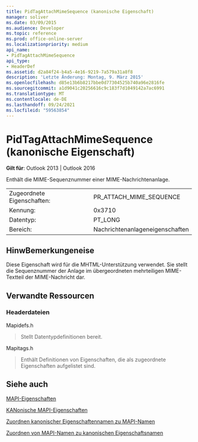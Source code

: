 ```yaml
---
title: PidTagAttachMimeSequence (kanonische Eigenschaft)
manager: soliver
ms.date: 03/09/2015
ms.audience: Developer
ms.topic: reference
ms.prod: office-online-server
ms.localizationpriority: medium
api_name:
- PidTagAttachMimeSequence
api_type:
- HeaderDef
ms.assetid: d2a84f24-b4a5-4e16-9219-7a579a31a8f8
description: 'Letzte Änderung: Montag, 9. März 2015'
ms.openlocfilehash: d85e13b6b8217bbe0d77304525b740a96e2816fe
ms.sourcegitcommit: a1d9041c20256616c9c183f7d1049142a7ac6991
ms.translationtype: MT
ms.contentlocale: de-DE
ms.lasthandoff: 09/24/2021
ms.locfileid: "59563854"
---
```

# <a name="pidtagattachmimesequence-canonical-property"></a>PidTagAttachMimeSequence (kanonische Eigenschaft)

  
  
**Gilt für**: Outlook 2013 | Outlook 2016 
  
Enthält die MIME-Sequenznummer einer MIME-Nachrichtenanlage.
  
|||
|:-----|:-----|
|Zugeordnete Eigenschaften:  <br/> |PR_ATTACH_MIME_SEQUENCE  <br/> |
|Kennung:  <br/> |0x3710  <br/> |
|Datentyp:  <br/> |PT_LONG  <br/> |
|Bereich:  <br/> |Nachrichtenanlageneigenschaften  <br/> |
   
## <a name="remarks"></a>HinwBemerkungeneise

Diese Eigenschaft wird für die MHTML-Unterstützung verwendet. Sie stellt die Sequenznummer der Anlage im übergeordneten mehrteiligen MIME-Textteil der MIME-Nachricht dar.
  
## <a name="related-resources"></a>Verwandte Ressourcen

### <a name="header-files"></a>Headerdateien

Mapidefs.h
  
> Stellt Datentypdefinitionen bereit.
    
Mapitags.h
  
> Enthält Definitionen von Eigenschaften, die als zugeordnete Eigenschaften aufgelistet sind.
    
## <a name="see-also"></a>Siehe auch



[MAPI-Eigenschaften](mapi-properties.md)
  
[KANonische MAPI-Eigenschaften](mapi-canonical-properties.md)
  
[Zuordnen kanonischer Eigenschaftennamen zu MAPI-Namen](mapping-canonical-property-names-to-mapi-names.md)
  
[Zuordnen von MAPI-Namen zu kanonischen Eigenschaftsnamen](mapping-mapi-names-to-canonical-property-names.md)

